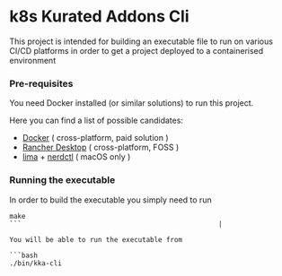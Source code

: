 # k8s Kurated Addons Cli

This project is intended for building an executable file to run on various CI/CD platforms in order to get a project deployed to a containerised environment

### Pre-requisites

You need Docker installed (or similar solutions) to run this project.

Here you can find a list of possible candidates:

- [Docker](https://docs.docker.com/engine/install/) ( cross-platform, paid solution )
- [Rancher Desktop](https://rancherdesktop.io/) ( cross-platform, FOSS )
- [lima](https://github.com/lima-vm/lima) + [nerdctl](https://github.com/containerd/nerdctl) ( macOS only )


### Running the executable

In order to build the executable you simply need to run 

```
make
```                                                 |

You will be able to run the executable from 

```bash
./bin/kka-cli
```